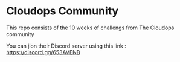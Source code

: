# Cloudops Community

This repo consists of the 10 weeks of challengs from The Cloudops community 

You can jion their Discord server using this link : https://discord.gg/653AVENB



